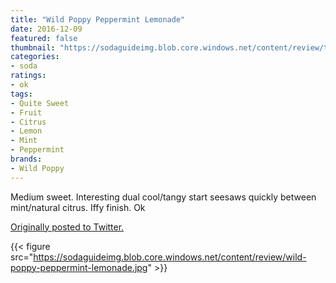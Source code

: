 ```yaml
---
title: "Wild Poppy Peppermint Lemonade"
date: 2016-12-09
featured: false
thumbnail: "https://sodaguideimg.blob.core.windows.net/content/review/thumbs/wild-poppy-peppermint-lemonade.jpg"
categories:
- soda
ratings:
- ok
tags:
- Quite Sweet
- Fruit
- Citrus
- Lemon
- Mint
- Peppermint
brands:
- Wild Poppy
---
```


Medium sweet. Interesting dual cool/tangy start seesaws quickly between mint/natural citrus. Iffy finish. Ok

[Originally posted to Twitter.](https://twitter.com/Cavorter/status/807315328023793664)

{{< figure src="https://sodaguideimg.blob.core.windows.net/content/review/wild-poppy-peppermint-lemonade.jpg" >}}
